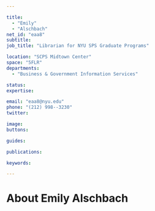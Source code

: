 ```yaml
---

title:
  - "Emily"
  - "Alschbach"
net_id: "eaa8"
subtitle: 
job_title: "Librarian for NYU SPS Graduate Programs"

location: "SCPS Midtown Center"
space: "5FLR"
departments:
  - "Business & Government Information Services"

status: 
expertise:

email: "eaa8@nyu.edu"
phone: "(212) 998--3230"
twitter: 

image: 
buttons:

guides:

publications:

keywords:

---
```


# About Emily Alschbach


